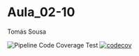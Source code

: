 # Aula_02-10

Tomás Sousa

![Pipeline Code Coverage Test](https://github.com/github/Aula_02-10/actions/workflows/main.yml/badge.svg)
[![codecov](https://codecov.io/gh/T0masSousa/Aula_02-10/branch/main/graph/badge.svg?token=TOKEN)](https://codecov.io/gh/T0masSousa/Aula_02-10)
